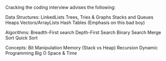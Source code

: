 Cracking the coding interview advises the following:

Data Structures:
LinkedLists
Trees, Tries & Graphs
Stacks and Queues
Heaps
Vectors/ArrayLists
Hash Tables (Emphasis on this bad boy)

Algorithms:
Breadth-First search
Depth-First Search
Binary Search
Merge Sort
Quick Sort

Concepts:
Bit Manipulation
Memory (Stack vs Heap)
Recursion
Dynamic Programming
Big O Space & Time
